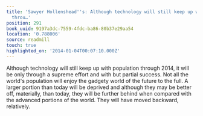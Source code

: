 ```yaml
---
title: 'Sawyer Hollenshead''s: Although technology will still keep up with population
  throu…'
position: 291
book_uuid: 9197a3dc-7559-4fdc-ba86-80b37e29aa54
location: '0.788006'
source: readmill
touch: true
highlighted_on: '2014-01-04T00:07:10.000Z'
---
```


Although technology will still keep up with population through 2014, it will be only through a supreme effort and with but partial success. Not all the world's population will enjoy the gadgety world of the future to the full. A larger portion than today will be deprived and although they may be better off, materially, than today, they will be further behind when compared with the advanced portions of the world. They will have moved backward, relatively.
